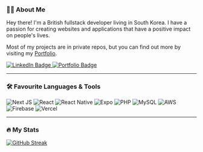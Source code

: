 ### :woman_technologist: About Me

Hey there! I'm a British fullstack developer living in South Korea. I have a passion for creating websites and applications that have a positive impact on people's lives.

Most of my projects are in private repos, but you can find out more by visiting my [Portfolio](https://josiedaw.com).

<div id="badges">
  <a href="https://linkedin.com/in/JosieDaw">
    <img src="https://img.shields.io/badge/LinkedIn-blue?style=for-the-badge&logo=linkedin&logoColor=white" alt="LinkedIn Badge"/>
  </a>

  <a href="https://josiedaw.com">
    <img 
       src="https://img.shields.io/badge/Portfolio-%23000000.svg?style=for-the-badge&logoColor=#white" alt="Portfolio Badge" />
  </a>
</div>

---

### :hammer_and_wrench: Favourite Languages & Tools

![Next JS](https://img.shields.io/badge/Next-black?style=for-the-badge&logo=next.js&logoColor=white)
![React](https://img.shields.io/badge/react-%2320232a.svg?style=for-the-badge&logo=react&logoColor=%2361DAFB)
![React Native](https://img.shields.io/badge/react_native-%2320232a.svg?style=for-the-badge&logo=react&logoColor=%2361DAFB)
![Expo](https://img.shields.io/badge/expo-1C1E24?style=for-the-badge&logo=expo&logoColor=#D04A37)
![PHP](https://img.shields.io/badge/php-%23777BB4.svg?style=for-the-badge&logo=php&logoColor=white)
![MySQL](https://img.shields.io/badge/mysql-%2300f.svg?style=for-the-badge&logo=mysql&logoColor=white)
![AWS](https://img.shields.io/badge/AWS-%23FF9900.svg?style=for-the-badge&logo=amazon-aws&logoColor=white)
![Firebase](https://img.shields.io/badge/Firebase-039BE5?style=for-the-badge&logo=Firebase&logoColor=white)
![Vercel](https://img.shields.io/badge/vercel-%23000000.svg?style=for-the-badge&logo=vercel&logoColor=white)


---

### :fire: My Stats
[![GitHub Streak](http://github-readme-streak-stats.herokuapp.com?user=JosDaw)](https://git.io/streak-stats)

